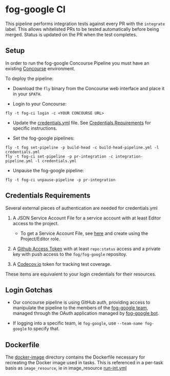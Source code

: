 # fog-google CI

This pipeline performs integration tests against every PR with the
`integrate` label. This allows whitelisted PRs to be tested
automatically before being merged. Status is updated on the
PR when the test completes.

## Setup

In order to run the fog-google Concourse Pipeline you must have an existing
[Concourse](http://concourse.ci) environment.

To deploy the pipeline:

* Download the `fly` binary from the Concourse web interface and place it in your `$PATH`.

* Login to your Concourse:

```
fly -t fog-ci login -c <YOUR CONCOURSE URL>
```

* Update the [credentials.yml](https://github.com/fog/fog-google/blob/master/ci/credentials.yml.tpl)
file. See [Credentials Requirements](#credentials-requirements) for specific instructions.

* Set the fog-google pipelines:

```
fly -t fog set-pipeline -p build-head -c build-head-pipeline.yml -l credentials.yml
fly -t fog-ci set-pipeline -p pr-integration -c integration-pipeline.yml -l credentials.yml
```

* Unpause the fog-google pipeline:

```
fly -t fog-ci unpause-pipeline -p pr-integration
```

## Credentials Requirements

Several external pieces of authentication are needed for credentials.yml

1. A JSON Service Account File for a service account with at least Editor access to the project.
    * To get a Service Account File, see [here](https://developers.google.com/identity/protocols/OAuth2ServiceAccount#creatinganaccount)
      and create using the Project/Editor role.

1. A [Github Access Token](https://github.com/blog/1509-personal-api-tokens) with at least
`repo:status` access and a private key with push access to the `fog/fog-google` repositoy.

1. A [Codecov.io](https://codecov.io/) token for tracking test coverage.

These items are equivalent to your login credentials for their resources.

## Login Gotchas

* Our concourse pipeline is using GitHub auth, providing access to manipulate the pipeline to the members of the [fog-google team](https://github.com/orgs/fog/teams/fog-google), managed through the OAuth application managed by [fog-google bot](https://github.com/fog-google-bot).

* If logging into a specific team, ie `fog-google`, use `--team-name fog-google` to specify that.

## Dockerfile

The [docker-image](https://github.com/fog/fog-google/blob/master/ci/docker-image) directory contains
the Dockerfile necessary for recreating the Docker image used in tasks. This is referenced
in a per-task basis as `image_resource`, ie in
image_resource [run-int.yml](https://github.com/fog/fog-google/blob/master/ci/tasks/run-int.yml)